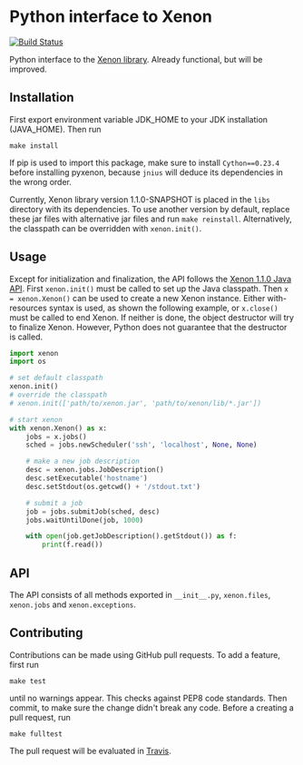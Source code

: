 # Python interface to Xenon

[![Build Status](https://travis-ci.org/NLeSC/pyxenon.svg?branch=master)](https://travis-ci.org/NLeSC/pyxenon)

Python interface to the [Xenon library](http://nlesc.github.io/Xenon/). Already functional, but will be improved.

## Installation

First export environment variable JDK\_HOME to your JDK installation (JAVA\_HOME). Then run

```shell
make install
```
If pip is used to import this package, make sure to install `Cython==0.23.4` before installing pyxenon, because `jnius` will deduce its dependencies in the wrong order.

Currently, Xenon library version 1.1.0-SNAPSHOT is placed in the `libs` directory with its dependencies. To use another version by default, replace these jar files with alternative jar files and run `make reinstall`. Alternatively, the classpath can be overridden with `xenon.init()`.

## Usage

Except for initialization and finalization, the API follows the [Xenon 1.1.0 Java API](http://nlesc.github.io/Xenon/versions/1.1.0/javadoc/). First `xenon.init()` must be called to set up the Java classpath. Then `x = xenon.Xenon()` can be used to create a new Xenon instance. Either with-resources syntax is used, as shown the following example, or `x.close()` must be called to end Xenon. If neither is done, the object destructor will try to finalize Xenon. However, Python does not guarantee that the destructor is called.

```python
import xenon
import os

# set default classpath
xenon.init()
# override the classpath
# xenon.init(['path/to/xenon.jar', 'path/to/xenon/lib/*.jar'])

# start xenon
with xenon.Xenon() as x:
	jobs = x.jobs()
	sched = jobs.newScheduler('ssh', 'localhost', None, None)

	# make a new job description
	desc = xenon.jobs.JobDescription()
	desc.setExecutable('hostname')
	desc.setStdout(os.getcwd() + '/stdout.txt')

	# submit a job
	job = jobs.submitJob(sched, desc)
	jobs.waitUntilDone(job, 1000)

	with open(job.getJobDescription().getStdout()) as f:
	    print(f.read())
```

## API

The API consists of all methods exported in `__init__.py`, `xenon.files`, `xenon.jobs` and `xenon.exceptions`. 

## Contributing

Contributions can be made using GitHub pull requests. To add a feature, first run

    make test

until no warnings appear. This checks against PEP8 code standards. Then commit, to make sure the change didn't break any code. Before a creating a pull request, run

    make fulltest

The pull request will be evaluated in [Travis](https://travis-ci.org/NLeSC/pyxenon).
